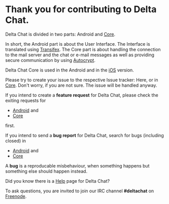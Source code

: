 # Thank you for contributing to Delta Chat.

Delta Chat is divided in two parts: Android and [Core](https://github.com/deltachat/deltachat-core).

In short, the Android part is about the User Interface. The Interface is translated using [Transifex](https://www.transifex.com/delta-chat/delta-chat-android). The Core part is about handling the connection to the mail server and the chat or e-mail messages as well as providing secure communication by using [Autocrypt](https://autocrypt.org/en/latest/).

Delta Chat Core is used in the Android and in the [iOS](https://github.com/deltachat/deltachat-ios) version.

Please try to create your issue to the respective Issue tracker: Here, or in [Core](https://github.com/deltachat/deltachat-core/issues). Don't worry, if you are not sure. The issue will be handled anyway.

If you intend to create a **feature request** for Delta Chat, please check the exiting requests for
* [Android](https://github.com/deltachat/deltachat-android/issues?q=is%3Aissue+label%3A%22feature+request%22+sort%3Aupdated-desc) and
* [Core](https://github.com/deltachat/deltachat-core/issues?q=is%3Aissue+label%3A%22feature+request%22+sort%3Aupdated-desc) 

first.

If you intend to send a **bug report** for Delta Chat, search for bugs (including closed) in
* [Android](https://github.com/deltachat/deltachat-android/issues?&q=is%3Aissue) and
* [Core](https://github.com/deltachat/deltachat-core/issues?&q=is%3Aissue)

A **bug** is a reproducable misbehaviour, when something happens but something else should happen instead. 

Did you know there is a [Help](https://delta.chat/en/help) page for Delta Chat?

To ask questions, you are invited to join our IRC channel **#deltachat** on [Freenode](https://webchat.freenode.net/?uio=MTE9MjA16a&channels=%23deltachat).
